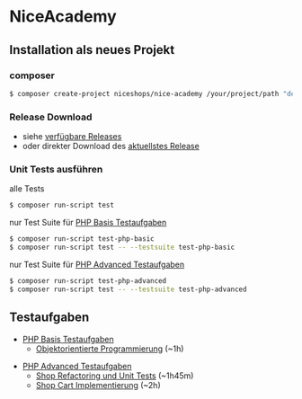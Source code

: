 # NiceAcademy

## Installation als neues Projekt

### composer
```bash
$ composer create-project niceshops/nice-academy /your/project/path "dev-master"
```

### Release Download
- siehe [verfügbare Releases](https://github.com/niceshops/nice-academy/releases)
- oder direkter Download des [aktuellstes Release](https://github.com/niceshops/nice-academy/archive/v0.2-beta.zip)

### Unit Tests ausführen
alle Tests
```bash
$ composer run-script test
```
nur Test Suite für [PHP Basis Testaufgaben](tests/php/basic)
```bash
$ composer run-script test-php-basic
$ composer run-script test -- --testsuite test-php-basic
```
nur Test Suite für [PHP Advanced Testaufgaben](tests/php/advanced)
```bash
$ composer run-script test-php-advanced
$ composer run-script test -- --testsuite test-php-advanced
```

## Testaufgaben
- [PHP Basis Testaufgaben](tests/php/basic)
  - [Objektorientierte Programmierung](tests/php/basic/oop.md) (~1h)
+ [PHP Advanced Testaufgaben](tests/php/advanced)
  - [Shop Refactoring und Unit Tests](tests/php/advanced/shop.md) (~1h45m)
  - [Shop Cart Implementierung](tests/php/advanced/shop-cart.md) (~2h)